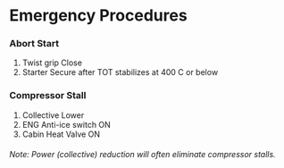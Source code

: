 # Emergency Procedures

### Abort Start

1. Twist grip			Close
1. Starter				Secure after TOT stabilizes at 400 C or below

### Compressor Stall

1. Collective			Lower
1. ENG Anti-ice switch	ON
1. Cabin Heat Valve		ON

###### Note: Power (collective) reduction will often eliminate compressor stalls.